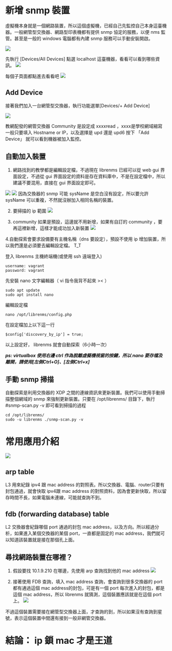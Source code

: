# 新增 snmp 裝置

虛擬機本身就是一個網路裝置，所以這個虛擬機，已經自己先監控自己本身這臺機器。一般網管型交換器、網路型印表機都有提供 snmp 協定的服務，以便 nms 監管。甚至是一般的 windows 電腦都有內建 snmp 服務可以手動安裝開啟。

![](2023-12-15-19-26-38.png)

先執行 [Devices/All Devices] 點選 localhost 這臺機器，看看可以看到哪些資訊。 
![](2023-12-20-14-23-43.png)

每個子頁面都點進去看看吧
![](2023-12-20-14-29-34.png)


## Add Device

接著我們加入一台網管型交換器，執行功能選單[Devices/+ Add Device]

![](2023-12-15-20-04-11.png)

教網配發的網管交換器 Community 是設定成 xxxxread ，xxxx是學校網域縮寫
一般只要填入 Hostname or IP，以及選擇是 upd 還是 upd6 按下 「Add Device」 就可以看到機器被加入監控。

## 自動加入裝置
1. 網路找到的教學都是編輯設定檔，不過現在 librenms 已經可以從 web gui 界面設定，不過從 gui 界面設定的資料是存在資料庫中，不是在設定檔中，所以建議不要混用，直接在 gui 界面設定即可。

![](2023-12-21-08-37-02.png) 
![](2023-12-21-08-36-34.png)
因為交換器的 snmp 可能 sysName 是空白沒有設定，所以要允許 sysName 可以重複，不然就沒辦加入相同名稱的裝置。

2. 要掃描的 ip 範圍
![](2023-12-21-08-47-10.png)

3. community 如果是預設，這邊就不用新增，如果有自訂的 community ，要再這裡新增，這樣才能成功加入新裝置
![](2023-12-21-09-17-22.png)

4.自動探索會要求設備要有主機名稱（dns 要設定），預設不使用 ip 增加裝置，所以我們還是必須要去編輯設定檔。 T_T

登入 librenms 主機終端機(或使用 ssh 遠端登入)
``` tip
username: vagrant
password: vagrant
```

先安裝 nano 文字編輯器（ vi 指令我背不起來 >< ）
```shell
sudo apt update
sudo apt install nano
```

編輯設定檔

```
nano /opt/librenms/config.php
```
在設定檔加上以下這一行
```
$config['discovery_by_ip'] = true;
```
以上設定好， librenms 就會自動探索（6小時一次）

***ps: virtualbox 使用右邊 ctrl 作為脫離虛擬機視窗的按鍵，所以 nano 要存檔及離開，請使用[左側Ctrl+O]、[左側Ctrl+x]***


## 手動 snmp 掃描
自動探索是利用交換器的 XDP 之間的連線資訊來更新裝置。我們可以使用手動掃描整個網域的 snmp 來強制更新裝置。只要在 /opt/librenms/ 目錄下，執行 #snmp-scan.py -v 即可看到掃描的過程

```
cd /opt/librenms/
sudo -u librenms ./snmp-scan.py -v 
```


# 常用應用介紹
![](2023-12-20-15-15-23.png)

## arp table
L3 用來紀錄 ipv4 跟 mac address 的對照表。所以交換器、電腦、router只要有封包通過，就會快取 ipv4跟 mac address 的對照資料，因為會更新快取，所以留存時間不長，如果電腦未連線，可能就查詢不到。

## fdb (forwarding database) table
L2 交換器會紀錄哪個 port 通過的封包 mac address，以及方向。所以經過分析，如果進入某個交換器的某個 port，一直都是固定的 mac address，我們就可以知道該裝置就是接在那個孔上面。

## 尋找網路裝置在哪裡？
1. 假設要找 10.1.9.210 在哪邊，先使用 arp 查詢找到他的 mac address
![](2023-12-20-16-25-08.png)

2. 接著使用 FDB 查詢，填入 mac address 查詢，會查詢到很多交換器的 port 都有通過這個 mac address的封包，可是有一個 port 每次進入的封包，都是這個 mac address，所以 librenms 就猜測，這個裝置應該就是在這個 port 上。
![](2023-12-20-16-30-20.png)

不過這個裝置需要接在網管型交換器上面，才查詢的到，所以如果沒有查詢到星號，表示這個裝置中間還有接到一般非網管交換器。


# 結論： ip 鎖 mac 才是王道
